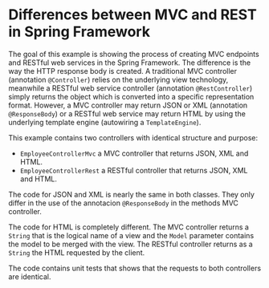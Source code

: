 # Differences between MVC and REST in Spring Framework

The goal of this example is showing the process of creating MVC endpoints and RESTful web services
in the Spring Framework. The difference is the way the HTTP response body is created. 
A traditional MVC controller (annotation  `@Controller`) relies on the underlying view 
technology, meanwhile a RESTful web service controller (annotation `@RestController`) 
simply returns the object which is converted into a specific representation format. However,
a MVC controller may return JSON or XML (annotation `@ResponseBody`) or a RESTful web service
may return HTML by using the underlying template engine (autowiring a `TemplateEngine`).

This example contains two controllers with identical structure and purpose:
* `EmployeeControllerMvc` a MVC controller that returns JSON, XML and HTML.
* `EmployeeControllerRest` a RESTful controller that returns JSON, XML and HTML.

The code for JSON and XML is nearly the same in both classes. They only differ in the 
use of the annotacion `@ResponseBody` in the methods MVC controller.

The code for HTML is completely different. The MVC controller returns a `String` that
is the logical name of a view and the `Model` parameter contains the model to be merged with
the view. The RESTful controller returns as a `String` the HTML requested by the client. 

The code contains unit tests that shows that the requests to both controllers are identical.  